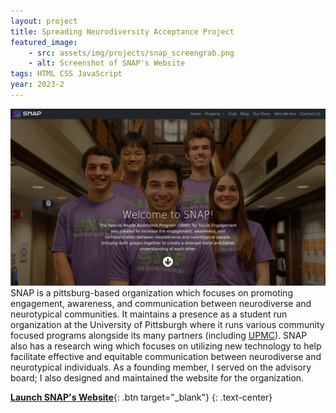 ```yaml
---
layout: project
title: Spreading Neurodiversity Acceptance Project
featured_image:
    - src: assets/img/projects/snap_screengrab.png
    - alt: Screenshot of SNAP's Website
tags: HTML CSS JavaScript
year: 2023-2
---
```


[![SNAP Website](../assets/img/projects/snap_screengrab.png)](../assets/img/projects/snap_screengrab.png)
SNAP is a pittsburg-based organization which focuses on promoting engagement, awareness, and communication between neurodiverse and neurotypical communities. It maintains a presence as a student run organization at the University of Pittsburgh where it runs various community focused programs alongside its many partners (including [UPMC](https://www.upmc.com/)). SNAP also has a research wing which focuses on utilizing new technology to help facilitate effective and equitable communication between neurodiverse and neurotypical individuals. As a founding member, I served on the advisory board; I also designed and maintained the website for the organization.

[**Launch SNAP's Website**](https://snapfse.com/){: .btn target="_blank"}
{: .text-center}
